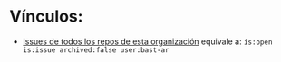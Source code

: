 # Vínculos:

  * [Issues de todos los repos de esta organización](https://github.com/issues?q=is%3Aopen+is%3Aissue+archived%3Afalse+user%3Abast-ar+) equivale a: `is:open is:issue archived:false user:bast-ar`
  
